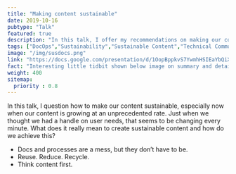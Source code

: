 ```yaml
---
title: "Making content sustainable"
date: 2019-10-16
pubtype: "Talk"
featured: true
description: "In this talk, I offer my recommendations on making our content sustainable, especially now when our content is growing at an unprecedented rate. As part of the conference theme, I compare content with the key principles of sustainability such as reducing waste, creating maximum impact, placing emphasis on longevity and relevance, and providing a sense of social responsibility or governance."
tags: ["DocOps","Sustainability","Sustainable Content","Technical Communication"]
image: "/img/susdocs.png"
link: "https://docs.google.com/presentation/d/1OopBppkvS7YwmhHSIEaYbQiX8aZjItc19xoLRYwxb_E/edit?usp=sharing"
fact: "Interesting little tidbit shown below image on summary and detail page"
weight: 400
sitemap:
  priority : 0.8
---
```



In this talk, I question how to make our content sustainable, especially now when our content is growing at an unprecedented rate. Just when we thought we had a handle on user needs, that seems to be changing every minute. What does it really mean to create sustainable content and how do we achieve this?

- Docs and processes are a mess, but they don’t have to be.
- Reuse. Reduce. Recycle.
- Think content first.

